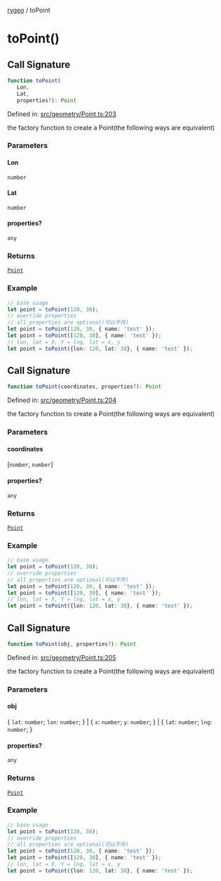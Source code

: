 [rvgeo](../index.md) / toPoint

# toPoint()

## Call Signature

```ts
function toPoint(
   Lon, 
   Lat, 
   properties?): Point
```

Defined in: [src/geometry/Point.ts:203](https://github.com/pzq123456/RVGeo/blob/e727f6f6e310621d656b74948bed9956ff45a613/src/geometry/Point.ts#L203)

the factory function to create a Point(the following ways are equivalent)

### Parameters

#### Lon

`number`

#### Lat

`number`

#### properties?

`any`

### Returns

[`Point`](../classes/Point.md)

### Example

```ts
// base usage
let point = toPoint(120, 30);
// override properties
// all properties are optional(可以不传)
let point = toPoint(120, 30, { name: 'test' });
let point = toPoint([120, 30], { name: 'test' });
// lon, lat = X, Y = lng, lat = x, y
let point = toPoint({lon: 120, lat: 30}, { name: 'test' });
```

## Call Signature

```ts
function toPoint(coordinates, properties?): Point
```

Defined in: [src/geometry/Point.ts:204](https://github.com/pzq123456/RVGeo/blob/e727f6f6e310621d656b74948bed9956ff45a613/src/geometry/Point.ts#L204)

the factory function to create a Point(the following ways are equivalent)

### Parameters

#### coordinates

\[`number`, `number`\]

#### properties?

`any`

### Returns

[`Point`](../classes/Point.md)

### Example

```ts
// base usage
let point = toPoint(120, 30);
// override properties
// all properties are optional(可以不传)
let point = toPoint(120, 30, { name: 'test' });
let point = toPoint([120, 30], { name: 'test' });
// lon, lat = X, Y = lng, lat = x, y
let point = toPoint({lon: 120, lat: 30}, { name: 'test' });
```

## Call Signature

```ts
function toPoint(obj, properties?): Point
```

Defined in: [src/geometry/Point.ts:205](https://github.com/pzq123456/RVGeo/blob/e727f6f6e310621d656b74948bed9956ff45a613/src/geometry/Point.ts#L205)

the factory function to create a Point(the following ways are equivalent)

### Parameters

#### obj

\{
`lat`: `number`;
`lon`: `number`;
\} | \{
`x`: `number`;
`y`: `number`;
\} | \{
`lat`: `number`;
`lng`: `number`;
\}

#### properties?

`any`

### Returns

[`Point`](../classes/Point.md)

### Example

```ts
// base usage
let point = toPoint(120, 30);
// override properties
// all properties are optional(可以不传)
let point = toPoint(120, 30, { name: 'test' });
let point = toPoint([120, 30], { name: 'test' });
// lon, lat = X, Y = lng, lat = x, y
let point = toPoint({lon: 120, lat: 30}, { name: 'test' });
```
